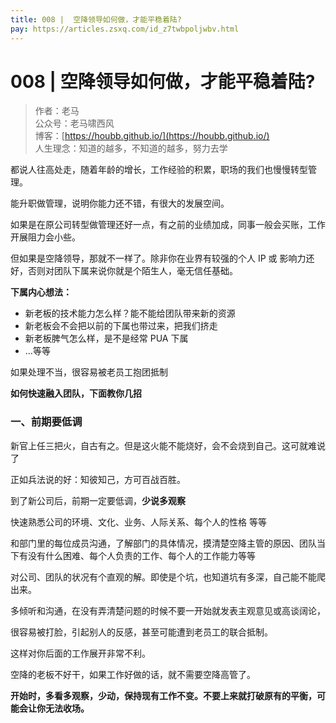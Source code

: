 ```yaml
---
title: 008 |  空降领导如何做，才能平稳着陆?
pay: https://articles.zsxq.com/id_z7twbpoljwbv.html
---
```


#  008 |  空降领导如何做，才能平稳着陆?

> 作者：老马
> <br/>公众号：老马啸西风
> <br/> 博客：[https://houbb.github.io/](https://houbb.github.io/)
> <br/> 人生理念：知道的越多，不知道的越多，努力去学


都说人往高处走，随着年龄的增长，工作经验的积累，职场的我们也慢慢转型管理。

能升职做管理，说明你能力还不错，有很大的发展空间。

如果是在原公司转型做管理还好一点，有之前的业绩加成，同事一般会买账，工作开展阻力会小些。

但如果是空降领导，那就不一样了。除非你在业界有较强的个人 IP 或 影响力还好，否则对团队下属来说你就是个陌生人，毫无信任基础。

**下属内心想法：**

- 新老板的技术能力怎么样？能不能给团队带来新的资源
- 新老板会不会把以前的下属也带过来，把我们挤走
- 新老板脾气怎么样，是不是经常 PUA 下属
- ...等等

如果处理不当，很容易被老员工抱团抵制

**如何快速融入团队，下面教你几招**

### 一、前期要低调

新官上任三把火，自古有之。但是这火能不能烧好，会不会烧到自己。这可就难说了

正如兵法说的好：知彼知己，方可百战百胜。

到了新公司后，前期一定要低调，**少说多观察**

快速熟悉公司的环境、文化、业务、人际关系、每个人的性格 等等

和部门里的每位成员沟通，了解部门的具体情况，摸清楚空降主管的原因、团队当下有没有什么困难、每个人负责的工作、每个人的工作能力等等

对公司、团队的状况有个直观的解。即使是个坑，也知道坑有多深，自己能不能爬出来。

多倾听和沟通，在没有弄清楚问题的时候不要一开始就发表主观意见或高谈阔论，

很容易被打脸，引起别人的反感，甚至可能遭到老员工的联合抵制。

这样对你后面的工作展开非常不利。

空降的老板不好干，如果工作好做的话，就不需要空降高管了。

**开始时，多看多观察，少动，保持现有工作不变。不要上来就打破原有的平衡，可能会让你无法收场。**
